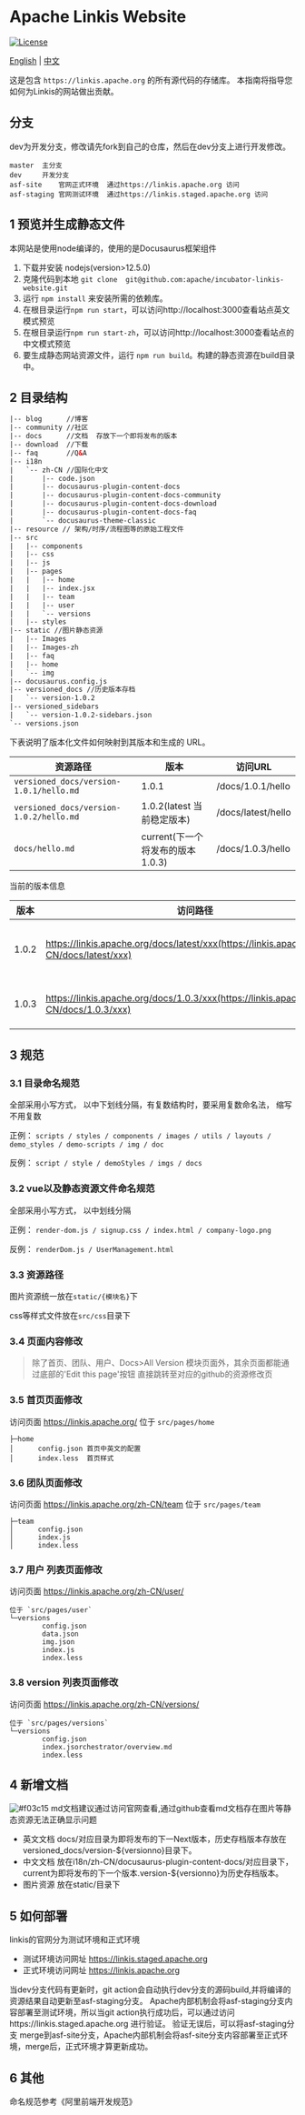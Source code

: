# Apache Linkis Website
[![License](https://img.shields.io/badge/license-Apache%202-4EB1BA.svg)](https://www.apache.org/licenses/LICENSE-2.0.html)

[English](README.md) | [中文](README_ZH.md)

这是包含 `https://linkis.apache.org` 的所有源代码的存储库。
本指南将指导您如何为Linkis的网站做出贡献。


## 分支 
dev为开发分支，修改请先fork到自己的仓库，然后在dev分支上进行开发修改。
```
master  主分支
dev     开发分支
asf-site    官网正式环境  通过https://linkis.apache.org 访问
asf-staging 官网测试环境  通过https://linkis.staged.apache.org 访问
```


## 1 预览并生成静态文件

本网站是使用node编译的，使用的是Docusaurus框架组件

1. 下载并安装 nodejs(version>12.5.0)
2. 克隆代码到本地 `git clone  git@github.com:apache/incubator-linkis-website.git`
2. 运行 `npm install` 来安装所需的依赖库。
3. 在根目录运行`npm run start`，可以访问http://localhost:3000查看站点英文模式预览
4. 在根目录运行`npm run start-zh`，可以访问http://localhost:3000查看站点的中文模式预览
5. 要生成静态网站资源文件，运行 `npm run build`。构建的静态资源在build目录中。

## 2 目录结构
```html
|-- blog      //博客
|-- community //社区
|-- docs      //文档  存放下一个即将发布的版本
|-- download  //下载
|-- faq       //Q&A
|-- i18n    
|   `-- zh-CN //国际化中文
|       |-- code.json
|       |-- docusaurus-plugin-content-docs
|       |-- docusaurus-plugin-content-docs-community
|       |-- docusaurus-plugin-content-docs-download
|       |-- docusaurus-plugin-content-docs-faq
|       `-- docusaurus-theme-classic
|-- resource // 架构/时序/流程图等的原始工程文件
|-- src
|   |-- components
|   |-- css
|   |-- js
|   |-- pages
|   |   |-- home
|   |   |-- index.jsx
|   |   |-- team
|   |   |-- user
|   |   `-- versions
|   |-- styles
|-- static //图片静态资源
|   |-- Images
|   |-- Images-zh
|   |-- faq
|   |-- home
|   `-- img
|-- docusaurus.config.js
|-- versioned_docs //历史版本存档
|   `-- version-1.0.2
|-- versioned_sidebars
|   `-- version-1.0.2-sidebars.json
`-- versions.json

```
下表说明了版本化文件如何映射到其版本和生成的 URL。

| 资源路径                                    | 版本        | 访问URL               |
| --------------------------------------- | -------------- | ----------------- |
| `versioned_docs/version-1.0.1/hello.md` | 1.0.1         | /docs/1.0.1/hello |
| `versioned_docs/version-1.0.2/hello.md` | 1.0.2(latest 当前稳定版本) | /docs/latest/hello  |
| `docs/hello.md`                         | current(下一个将发布的版本 1.0.3)      | /docs/1.0.3/hello  |


当前的版本信息

| 版本                               | 访问路径        | 英文文档路径        | 中文文档路径               |
| ---------------------------------------| -------------- | -------------- | ----------------- |
| 1.0.2|https://linkis.apache.org/docs/latest/xxx(https://linkis.apache.org/zh-CN/docs/latest/xxx)| versioned_docs/version-1.0.2/  |  i18n/zh-CN/docusaurus-plugin-content-docs/version-1.0.2 |
|1.0.3|https://linkis.apache.org/docs/1.0.3/xxx(https://linkis.apache.org/zh-CN/docs/1.0.3/xxx) |  /docs  |i18n/zh-CN/docusaurus-plugin-content-docs/current|




## 3 规范

### 3.1 目录命名规范

全部采用小写方式， 以中下划线分隔，有复数结构时，要采用复数命名法， 缩写不用复数

正例： `scripts / styles / components / images / utils / layouts / demo_styles / demo-scripts / img / doc`

反例： `script / style / demoStyles / imgs / docs`

### 3.2 vue以及静态资源文件命名规范

全部采用小写方式， 以中划线分隔

正例： `render-dom.js / signup.css / index.html / company-logo.png`

反例： `renderDom.js / UserManagement.html`

### 3.3 资源路径 

图片资源统一放在`static/{模块名}`下

css等样式文件放在`src/css`目录下

### 3.4 页面内容修改 
> 除了首页、团队、用户、Docs>All Version 模块页面外，其余页面都能通过底部的'Edit this page'按钮 直接跳转至对应的github的资源修改页

### 3.5 首页页面修改
访问页面  https://linkis.apache.org/
位于 `src/pages/home`

```
├─home
│      config.json 首页中英文的配置  
│      index.less  首页样式
```
### 3.6 团队页面修改
访问页面  https://linkis.apache.org/zh-CN/team
位于 `src/pages/team`
```
├─team
│      config.json
│      index.js
│      index.less
```
### 3.7  用户 列表页面修改
访问页面  https://linkis.apache.org/zh-CN/user/
```
位于 `src/pages/user`
└─versions
        config.json
        data.json
        img.json
        index.js
        index.less
```

### 3.8 version 列表页面修改
访问页面  https://linkis.apache.org/zh-CN/versions/
```
位于 `src/pages/versions`
└─versions
        config.json
        index.jsorchestrator/overview.md
        index.less
```
## 4 新增文档 

![#f03c15](https://via.placeholder.com/15/f03c15/000000?text=+) md文档建议通过访问官网查看,通过github查看md文档存在图片等静态资源无法正确显示问题

- 英文文档 docs/对应目录为即将发布的下一Next版本，历史存档版本存放在versioned_docs/version-${versionno}目录下。
- 中文文档 放在i18n/zh-CN/docusaurus-plugin-content-docs/对应目录下，current为即将发布的下一个版本.version-${versionno}为历史存档版本。
- 图片资源 放在static/目录下

## 5 如何部署
linkis的官网分为测试环境和正式环境
- 测试环境访问网址 https://linkis.staged.apache.org
- 正式环境访问网址 https://linkis.apache.org

当dev分支代码有更新时，git action会自动执行dev分支的源码build,并将编译的资源结果自动更新至asf-staging分支。
Apache内部机制会将asf-staging分支内容部署至测试环境，所以当git action执行成功后，可以通过访问https://linkis.staged.apache.org 进行验证。
验证无误后，可以将asf-staging分支 merge到asf-site分支，Apache内部机制会将asf-site分支内容部署至正式环境，merge后，正式环境才算更新成功。
    
## 6 其他 
命名规范参考《阿里前端开发规范》